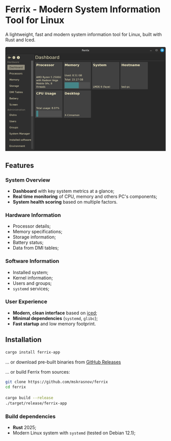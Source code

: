 # Ferrix - Modern System Information Tool for Linux

A lightweight, fast and modern system information tool for Linux, built with Rust and Iced.

![](assets/main_win.png)

## Features

### System Overview

- **Dashboard** with key system metrics at a glance;
- **Real time monitoring** of CPU, memory and others PC's components;
- **System health scoring** based on multiple factors.

### Hardware Information

- Processor details;
- Memory specifications;
- Storage information;
- Battery status;
- Data from DMI tables;

### Software Information

- Installed system;
- Kernel information;
- Users and groups;
- `systemd` services;

### User Experience

- **Modern, clean interface** based on [iced](https://iced.rs);
- **Minimal dependencies** (`systemd`, `glibc`);
- **Fast startup** and low memory footprint.

## Installation

```bash
cargo install ferrix-app
```

... or download pre-built binaries from [GitHub Releases](https://github.com/mskrasnov/ferrix/releases/latest)

... or build Ferrix from sources:

```bash
git clone https://github.com/mskrasnov/ferrix
cd ferrix

cargo build --release
./target/release/ferrix-app
```

### Build dependencies

- **Rust** 2025;
- Modern Linux system with `systemd` (tested on Debian 12.1);
